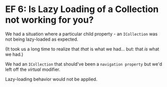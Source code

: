 # EF 6: Is Lazy Loading of a Collection not working for you?

We had a situation where a particular child property - an `ICollection` was not being lazy-loaded as expected.

(It took us a long time to realize that *that* is what we had... but: that *is* what we had.)

We had an `ICollection` that should've been a `navigation property` but we'd left off the *virtual* modifier.

Lazy-loading behavior would not be applied.
